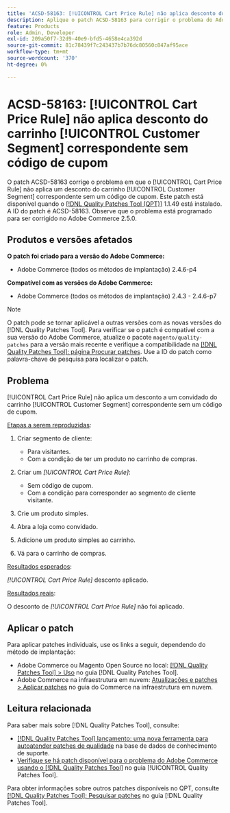 ```yaml
---
title: 'ACSD-58163: [!UICONTROL Cart Price Rule] não aplica desconto do carrinho [!UICONTROL Customer Segment] correspondente sem código de cupom'
description: Aplique o patch ACSD-58163 para corrigir o problema do Adobe Commerce em que o [!UICONTROL Cart Price Rule] não aplica um desconto para um convidado do carrinho [!UICONTROL Customer Segment] correspondente sem um código de cupom.
feature: Products
role: Admin, Developer
exl-id: 209a50f7-32d9-40e9-bfd5-4658e4ca392d
source-git-commit: 81c78439f7c243437b7b76dc80560c847af95ace
workflow-type: tm+mt
source-wordcount: '370'
ht-degree: 0%

---
```


# ACSD-58163: [!UICONTROL Cart Price Rule] não aplica desconto do carrinho [!UICONTROL Customer Segment] correspondente sem código de cupom

O patch ACSD-58163 corrige o problema em que o [!UICONTROL Cart Price Rule] não aplica um desconto do carrinho [!UICONTROL Customer Segment] correspondente sem um código de cupom. Este patch está disponível quando o [[!DNL Quality Patches Tool (QPT)]](https://experienceleague.adobe.com/en/docs/commerce-knowledge-base/kb/announcements/commerce-announcements/magento-quality-patches-released-new-tool-to-self-serve-quality-patches) 1.1.49 está instalado. A ID do patch é ACSD-58163. Observe que o problema está programado para ser corrigido no Adobe Commerce 2.5.0.

## Produtos e versões afetados

**O patch foi criado para a versão do Adobe Commerce:**

* Adobe Commerce (todos os métodos de implantação) 2.4.6-p4

**Compatível com as versões do Adobe Commerce:**

* Adobe Commerce (todos os métodos de implantação) 2.4.3 - 2.4.6-p7

>[!NOTE]
>
>O patch pode se tornar aplicável a outras versões com as novas versões do [!DNL Quality Patches Tool]. Para verificar se o patch é compatível com a sua versão do Adobe Commerce, atualize o pacote `magento/quality-patches` para a versão mais recente e verifique a compatibilidade na [[!DNL Quality Patches Tool]: página Procurar patches](https://experienceleague.adobe.com/tools/commerce-quality-patches/index.html). Use a ID do patch como palavra-chave de pesquisa para localizar o patch.

## Problema

[!UICONTROL Cart Price Rule] não aplica um desconto a um convidado do carrinho [!UICONTROL Customer Segment] correspondente sem um código de cupom.

<u>Etapas a serem reproduzidas</u>:

1. Criar segmento de cliente:
   * Para visitantes.
   * Com a condição de ter um produto no carrinho de compras.

1. Criar um *[!UICONTROL Cart Price Rule]*:
   * Sem código de cupom.
   * Com a condição para corresponder ao segmento de cliente visitante.

1. Crie um produto simples.
1. Abra a loja como convidado.
1. Adicione um produto simples ao carrinho.
1. Vá para o carrinho de compras.

<u>Resultados esperados</u>:

*[!UICONTROL Cart Price Rule]* desconto aplicado.

<u>Resultados reais</u>:

O desconto de *[!UICONTROL Cart Price Rule]* não foi aplicado.

## Aplicar o patch

Para aplicar patches individuais, use os links a seguir, dependendo do método de implantação:

* Adobe Commerce ou Magento Open Source no local: [[!DNL Quality Patches Tool] > Uso](/help/tools/quality-patches-tool/usage.md) no guia [!DNL Quality Patches Tool].
* Adobe Commerce na infraestrutura em nuvem: [Atualizações e patches > Aplicar patches](https://experienceleague.adobe.com/docs/commerce-cloud-service/user-guide/develop/upgrade/apply-patches.html) no guia do Commerce na infraestrutura em nuvem.

## Leitura relacionada

Para saber mais sobre [!DNL Quality Patches Tool], consulte:

* [[!DNL Quality Patches Tool] lançamento: uma nova ferramenta para autoatender patches de qualidade](https://experienceleague.adobe.com/en/docs/commerce-knowledge-base/kb/announcements/commerce-announcements/magento-quality-patches-released-new-tool-to-self-serve-quality-patches) na base de dados de conhecimento de suporte.
* [Verifique se há patch disponível para o problema do Adobe Commerce usando o  [!DNL Quality Patches Tool]](/help/tools/quality-patches-tool/patches-available-in-qpt/check-patch-for-magento-issue-with-magento-quality-patches.md) no guia [!UICONTROL Quality Patches Tool].


Para obter informações sobre outros patches disponíveis no QPT, consulte [[!DNL Quality Patches Tool]: Pesquisar patches](https://experienceleague.adobe.com/tools/commerce-quality-patches/index.html) no guia [!DNL Quality Patches Tool].
